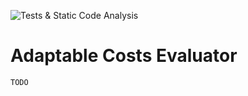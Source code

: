 ![Tests & Static Code Analysis](https://github.com/patrotom/adaptable-costs-evaluator/actions/workflows/ci.yml/badge.svg)

# Adaptable Costs Evaluator

`TODO`
